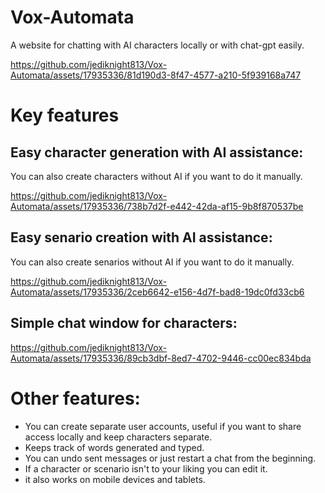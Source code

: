 # Vox-Automata

A website for chatting with AI characters locally or with chat-gpt easily.


https://github.com/jediknight813/Vox-Automata/assets/17935336/81d190d3-8f47-4577-a210-5f939168a747


# Key features


## Easy character generation with AI assistance:
You can also create characters without AI if you want to do it manually.


https://github.com/jediknight813/Vox-Automata/assets/17935336/738b7d2f-e442-42da-af15-9b8f870537be


## Easy senario creation with AI assistance:
You can also create senarios without AI if you want to do it manually.

https://github.com/jediknight813/Vox-Automata/assets/17935336/2ceb6642-e156-4d7f-bad8-19dc0fd33cb6


## Simple chat window for characters:

https://github.com/jediknight813/Vox-Automata/assets/17935336/89cb3dbf-8ed7-4702-9446-cc00ec834bda


# Other features:

- You can create separate user accounts, useful if you want to share access locally and keep characters separate.
- Keeps track of words generated and typed.
- You can undo sent messages or just restart a chat from the beginning.
- If a character or scenario isn't to your liking you can edit it.
- it also works on mobile devices and tablets.
